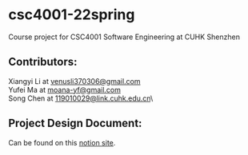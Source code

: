 # csc4001-22spring
Course project for CSC4001 Software Engineering at CUHK Shenzhen

## Contributors:
Xiangyi Li at venusli370306@gmail.com \
Yufei Ma at moana-yf@gmail.com \
Song Chen at 119010029@link.cuhk.edu.cn\

## Project Design Document:
Can be found on this [notion site](https://universal-help-511.notion.site/CSC4001-Project-ffb6fa481ce94e569c24a1e73ab69ce8). 
